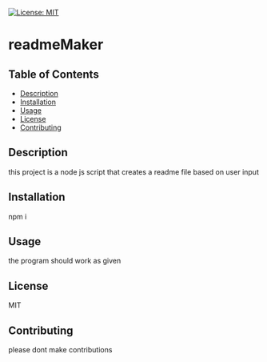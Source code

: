 [![License: MIT](https://img.shields.io/badge/License-MIT-yellow.svg)](https://opensource.org/licenses/MIT)
# readmeMaker

## Table of Contents
 - [Description](#description)
 - [Installation](#installation)
 - [Usage](#usage)
 - [License](#license)
 - [Contributing](#contributing)

## Description
this project is a node js script that creates a readme file based on user input

## Installation
npm i

## Usage
the program should work as given

## License
MIT

## Contributing
please dont make contributions


